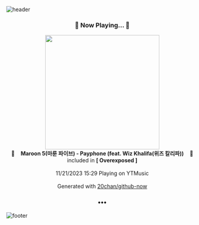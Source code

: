 ![header](https://capsule-render.vercel.app/api?type=wave&height=170&section=header&fontColor=090707&fontAlignX=45&fontAlignY=65&fontSize=100)

<h3 align="center">🎵 Now Playing... 🎵</h3>
<p align="center">
  <a href="https://music.youtube.com/watch?v=smKgVuSB18k">
    <img width="300" src="https://lh3.googleusercontent.com/aqUChJrezGmTQ2x4_-Xj28XFlUVDIqEC2f_lEugI5EYRInPjlDyzBK1G5zwdlIEuBm3wDlJEu2O7F90Z">
  </a>
  <br>
  🎵&nbsp&nbsp&nbsp <b>Maroon 5(마룬 파이브) - Payphone (feat. Wiz Khalifa(위즈 칼리파))</b> &nbsp&nbsp&nbsp🎵
  <br>
  included in <b>[ Overexposed ]</b>
  
  <br />
  <br />
  11/21/2023 15:29 Playing on YTMusic
  <br />
  <br />
  Generated with <a href="https://github.com/20chan/github-now">20chan/github-now</a>
</p>

<h3 align="center">•••</h3>

![footer](https://capsule-render.vercel.app/api?type=wave&height=150&section=footer)
